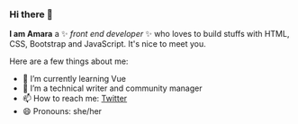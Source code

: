 ### Hi there 👋

**I am Amara** a ✨ _front end developer_ ✨ who loves to build stuffs with HTML, CSS, Bootstrap and JavaScript. It's nice to meet you.

Here are a few things about me:
- 🌱 I’m currently learning Vue
- 👯 I’m a technical writer and community manager
- 📫 How to reach me: [Twitter](https://twitter.com/amxrachijohnson)
- 😄 Pronouns: she/her


